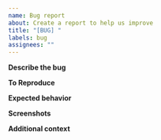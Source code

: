 ```yaml
---
name: Bug report
about: Create a report to help us improve
title: "[BUG] "
labels: bug
assignees: ""
---
```


**Describe the bug**

<!-- A clear and concise description of what the bug is. -->

**To Reproduce**

<!-- Steps to reproduce the behavior: -->

<!-- 1. Go to '...'
2. Click on '....'
3. Scroll down to '....'
4. See error -->

**Expected behavior**

<!-- A clear and concise description of what you expected to happen. -->

**Screenshots**

<!-- If applicable, add screenshots to help explain your problem. -->

**Additional context**

<!-- Add any other context about the problem here. -->

